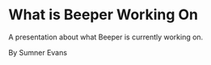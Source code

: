 # What is Beeper Working On

A presentation about what Beeper is currently working on.

By Sumner Evans
